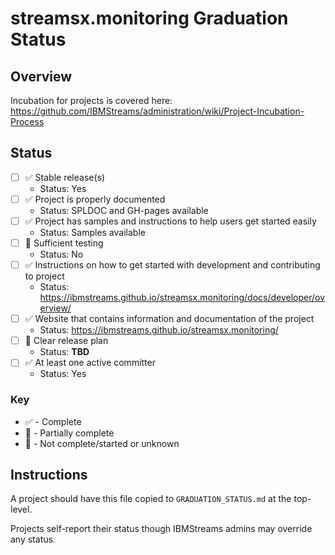 # streamsx.monitoring Graduation Status


## Overview
Incubation for projects is covered here: https://github.com/IBMStreams/administration/wiki/Project-Incubation-Process

## Status

- [ ] :white_check_mark: Stable release(s)
  * Status: Yes
- [ ] :white_check_mark: Project is properly documented
  * Status: SPLDOC and GH-pages available
- [ ] :white_check_mark: Project has samples and instructions to help users get started easily
  * Status: Samples available
- [ ] :red_circle: Sufficient testing
  * Status: No
- [ ] :white_check_mark: Instructions on how to get started with development and contributing to project
  * Status: https://ibmstreams.github.io/streamsx.monitoring/docs/developer/overview/
- [ ] :white_check_mark: Website that contains information and documentation of the project
  * Status: https://ibmstreams.github.io/streamsx.monitoring/
- [ ] :red_circle: Clear release plan
  * Status: **TBD**
- [ ] :white_check_mark: At least one active committer
  * Status: Yes

### Key
* :white_check_mark: - Complete
* :large_orange_diamond: - Partially complete
* :red_circle: - Not complete/started or unknown

## Instructions
A project should have this file copied to `GRADUATION_STATUS.md` at the top-level.

Projects self-report their status though IBMStreams admins may override any status.
